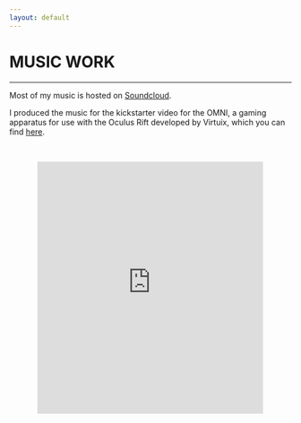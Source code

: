 ```yaml
---
layout: default
---
```

# MUSIC WORK

---

<!-- ### <center>[<strong>THIS PAGE UNDER CONSTRUCTION</strong>]<br>I recently graduated and am in the process of relocating and rebuilding this site from scratch with my newer work. Content below likely old or placeholder.</center>

--- -->

Most of my music is hosted on [Soundcloud](https://soundcloud.com/delta-z).

I produced the music for the kickstarter video for the OMNI, a gaming apparatus for use with the Oculus Rift developed by Virtuix, which you can find [here](https://www.kickstarter.com/projects/1944625487/omni-move-naturally-in-your-favorite-game).

<p>&nbsp;  </p>

<center>
<iframe width="80%" height="450" scrolling="no" frameborder="no" src="https://w.soundcloud.com/player/?url=https%3A//api.soundcloud.com/users/512582&amp;auto_play=false&amp;hide_related=false&amp;show_comments=true&amp;show_user=true&amp;show_reposts=false&amp;visual=true"></iframe>
</center>

<!-- I'm also part of a collaborative project called Dust Loop, which you can find [here](https://soundcloud.com/dust-loop). -->

<!-- You can find various old, unfinished sketches on my [Youtube channel](https://www.youtube.com/user/DJD1zz1). -->